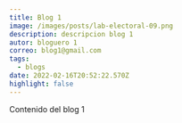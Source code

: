 ```yaml
---
title: Blog 1
image: /images/posts/lab-electoral-09.png
description: descripcion blog 1
autor: bloguero 1
correo: blog1@gmail.com
tags:
  - blogs
date: 2022-02-16T20:52:22.570Z
highlight: false
---
```

Contenido del blog 1